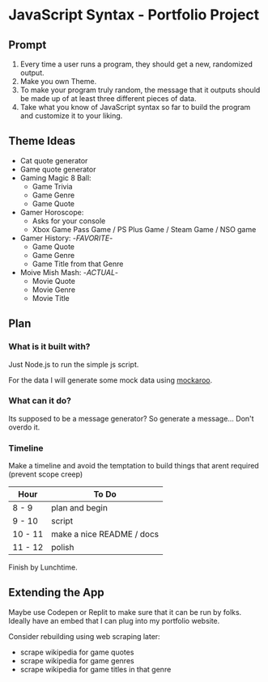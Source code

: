 # JavaScript Syntax - Portfolio Project

## Prompt

1. Every time a user runs a program, they should get a new, randomized output.
2. Make you own Theme.
3. To make your program truly random, the message that it outputs should be made up of at least three different pieces of data.
4. Take what you know of JavaScript syntax so far to build the program and customize it to your liking.

## Theme Ideas

- Cat quote generator
- Game quote generator
- Gaming Magic 8 Ball:
  - Game Trivia
  - Game Genre
  - Game Quote
- Gamer Horoscope:
  - Asks for your console
  - Xbox Game Pass Game / PS Plus Game / Steam Game / NSO game
- Gamer History: -*FAVORITE*-
  - Game Quote
  - Game Genre
  - Game Title from that Genre
- Moive Mish Mash: -*ACTUAL*-
  - Movie Quote
  - Movie Genre
  - Movie Title

## Plan

### What is it built with?

Just Node.js to run the simple js script.

For the data I will generate some mock data using [mockaroo](https://www.mockaroo.com/).

### What can it do?

Its supposed to be a message generator? So generate a message... Don't overdo it.

### Timeline

Make a timeline and avoid the temptation to build things that arent required (prevent scope creep)

|Hour   | To Do                     |
| ----- | ------------------------- |
|8 - 9  | plan and begin            |
|9 - 10 | script                    |
|10 - 11| make a nice README / docs |
|11 - 12| polish                    |

Finish by Lunchtime.

## Extending the App

Maybe use Codepen or Replit to make sure that it can be run by folks. Ideally have an embed that I can plug into my portfolio website.

Consider rebuilding using web scraping later:

- scrape wikipedia for game quotes
- scrape wikipedia for game genres
- scrape wikipedia for game titles in that genre
